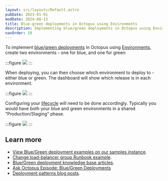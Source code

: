 ```yaml
---
layout: src/layouts/Default.astro
pubDate: 2023-01-01
modDate: 2024-08-13
title: Blue-green deployments in Octopus using Environments
description: Implementing blue/green deployments in Octopus using Environments.
navOrder: 10
---
```


To implement [blue/green deployments](https://octopus.com/devops/software-deployments/blue-green-deployment/) in Octopus using [Environments](/docs/infrastructure/environments), create two environments - one for blue, and one for green:

:::figure
![](/docs/img/deployments/patterns/blue-green-deployments/images/blue-green-create-envs.png)
:::

When deploying, you can then choose which environment to deploy to - either blue or green. The dashboard will show which release is in each environment.

:::figure
![](/docs/img/deployments/patterns/blue-green-deployments/images/blue-green-dashboard.png)
:::

Configuring your [lifecycle](/docs/releases/lifecycles) will need to be done accordingly. Typically you would have both your blue and green environments in a shared "Production/Staging" phase.

:::figure
![](/docs/img/deployments/patterns/blue-green-deployments/images/blue-green-lifecycle.png)
:::

## Learn more

- [View Blue/Green deployment examples on our samples instance](https://oc.to/PatternBlueGreenSamplesSpace).
- [Change load-balancer group Runbook example](/docs/runbooks/runbook-examples/aws/change-load-balancer-group).
- [Blue/Green deployment knowledge base articles](https://oc.to/BlueGreenTaggedKBArticles).
- [Ask Octopus Episode: Blue/Green Deployments](https://www.youtube.com/watch?v=qFqoVwVzeo0)
- [Deployment patterns blog posts](https://octopus.com/blog/tag/deployment-patterns/1).
